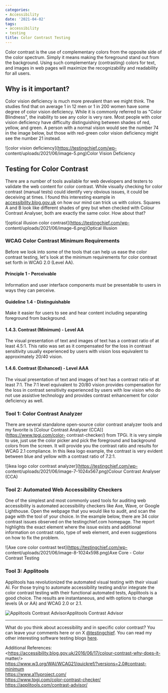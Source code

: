 ```yaml
---
categories:
- Accessibility
date: '2021-04-02'
tags:
- accessibility
- testing
title: Color Contrast Testing
---
```


Color contrast is the use of complementary colors from the opposite side of
the color spectrum. Simply it means making the foreground stand out from the
background. Using such complementary (contrasting) colors for text, and images
in web pages will maximize the recognizability and readability for all users.

## Why is it important?

Color vision deficiency is much more prevalent than we might think. The
studies find that on average 1 in 12 men or 1 in 200 women have some degree of
color vision deficiency. While it is commonly referred to as "Color
Blindness", the inability to see any color is very rare. Most people with
color vision deficiency have difficulty distinguishing between shades of red,
yellow, and green. A person with a normal vision would see the number 74 in
the image below, but those with red-green color vision deficiency might see
the number 21 instead.

![color vision deficiency](https://testingchief.com/wp-
content/uploads/2021/06/image-5.png)Color Vision Deficiency

## Testing for Color Contrast

There are a number of tools available for web developers and testers to
validate the web content for color contrast. While visually checking for color
contrast (manual tests) could identify very obvious issues, it could be
deceiving at times. I found this interesting example in
[accessibility.blog.gov.uk](https://accessibility.blog.gov.uk/) on how our
mind can trick us with colors. Squares A and B look like different shades of
grey but when checked with Colour Contrast Analyser, both are exactly the same
color. How about that?

![optical illusion color contrast](https://testingchief.com/wp-
content/uploads/2021/06/image-6.png)Optical Illusion

### WCAG Color Contrast Minimum Requirements

Before we look into some of the tools that can help us ease the color contrast
testing, let's look at the minimum requirements for color contrast set forth
in WCAG 2.0 (Level AA).

#### Principle 1 - Perceivable

Information and user interface components must be presentable to users in ways
they can perceive.

#### Guideline 1.4 - Distinguishable

Make it easier for users to see and hear content including separating
foreground from background.

#### 1.4.3. Contrast (Minimum) - Level AA

The visual presentation of text and images of text has a contrast ratio of at
least 4.5:1. This ratio was set as it compensated for the loss in contrast
sensitivity usually experienced by users with vision loss equivalent to
approximately 20/40 vision.

#### 1.4.6. Contrast (Enhanced) - Level AAA

The visual presentation of text and images of text has a contrast ratio of at
least 7:1. The 7:1 level equivalent to 20/80 vision provides compensation for
the loss in contrast sensitivity experienced by users with low vision who do
not use assistive technology and provides contrast enhancement for color
deficiency as well.

### Tool 1: Color Contrast Analyzer

There are several standalone open-source color contrast analyzer tools and my
favorite is [Colour Contrast Analyser (CCA)](https://www.tpgi.com/color-
contrast-checker/) from TPGi. It is very simple to use, just use the color
picker and pick the foreground and background colors from the screen. It will
provide you the contrast ratio and results for WCAG 2.1 compliance. In this
Ikea logo example, the contrast is very evident between blue and yellow with a
contrast ratio of 7.2:1.

![ikea logo color contrast analyzer](https://testingchief.com/wp-
content/uploads/2021/06/image-7-1024x567.png)Colour Contrast Analyser (CCA)

### Tool 2: Automated Web Accessibility Checkers

One of the simplest and most commonly used tools for auditing web
accessibility is automated accessibility checkers like Axe, Wave, or Google
Lighthouse. Open the webpage that you would like to audit, and scan the page
with the tool of your choice. In the example below, there are 34 color
contrast issues observed on the testingchief.com homepage. The report
highlights the exact element where the issue exists and additional information
on contrast ratio, type of web element, and even suggestions on how to fix the
problem.

![Axe core color contrast test](https://testingchief.com/wp-
content/uploads/2021/06/image-8-1024x598.png)Axe Core - Color Contrast Testing

### Tool 3: Applitools

Applitools has revolutionized the automated visual testing with their visual
AI. For those trying to automate accessibility testing and/or integrate the
color contrast testing with their functional automated tests, Applitools is a
good choice. The results are instantaneous, and with options to change levels
(A or AA) and WCAG 2.0 or 2.1.

![Applitools Contrast
Advisor](https://applitools.com/docs/features/images/accessibility_editor_overview.png)Applitools
Contrast Advisor

* * *

What do you think about accessibility and in specific color contrast? You can
leave your comments here or on X
[@testingchief](https://x.com/testingchief). You can read my other
interesting software testing blogs [here](https://skthetester.github.io/).

Additional References:  
<https://accessibility.blog.gov.uk/2016/06/17/colour-contrast-why-does-it-
matter/>  
<https://www.w3.org/WAI/WCAG21/quickref/?versions=2.0#contrast-minimum>  
<https://www.a11yproject.com/>  
<https://www.tpgi.com/color-contrast-checker/>  
<https://applitools.com/contrast-advisor/>